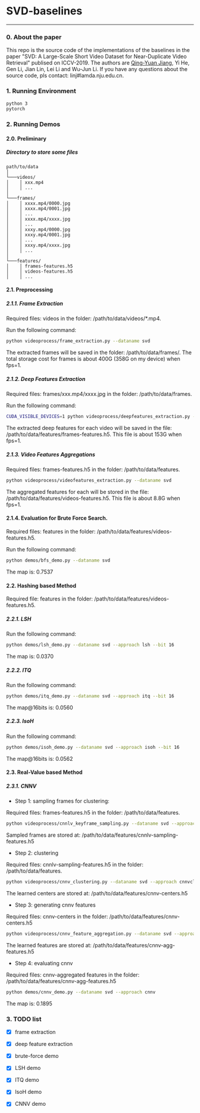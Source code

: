 # SVD-baselines
---

### 0. About the paper

This repo is the source code of the implementations of the baselines in the paper "SVD: A Large-Scale Short Video Dataset for Near-Duplicate Video Retrieval" publised on ICCV-2019. The authors are [Qing-Yuan Jiang](http://lamda.nju.edu.cn/jiangqy), Yi He, Gen Li, Jian Lin, Lei Li and Wu-Jun Li. If you have any questions about the source code, pls contact: linj#lamda.nju.edu.cn.

### 1. Running Environment
```bash
python 3
pytorch
```

### 2. Running Demos
#### 2.0. Preliminary
##### Directory to store some files
```
path/to/data
│
└───videos/
│    │ xxx.mp4
│    │ ...
│
└───frames/
│    │ xxxx.mp4/0000.jpg
│    │ xxxx.mp4/0001.jpg
│    │ ...
│    │ xxxx.mp4/xxxx.jpg
│    │ ...
│    │ xxxy.mp4/0000.jpg
│    │ xxxy.mp4/0001.jpg
│    │ ...
│    │ xxxy.mp4/xxxx.jpg
│    │ ...
│
└───features/
│    │ frames-features.h5
│    │ videos-features.h5
│    │ ...
```

#### 2.1. Preprocessing
##### 2.1.1. Frame Extraction
Required files: videos in the folder: /path/to/data/videos/*.mp4.

Run the following command:
```bash
python videoprocess/frame_extraction.py --dataname svd
```
The extracted frames will be saved in the folder: /path/to/data/frames/. The total storage cost for frames is about 400G (358G on my device) when fps=1.
##### 2.1.2. Deep Features Extraction
Required files: frames/xxx.mp4/xxxx.jpg in the folder: /path/to/data/frames.

Run the following command:
```bash
CUDA_VISIBLE_DEVICES=1 python videoprocess/deepfeatures_extraction.py --dataname svd
```
The extracted deep features for each video will be saved in the file: /path/to/data/features/frames-features.h5. This file is about 153G when fps=1.
##### 2.1.3. Video Features Aggregations
Required files: frames-features.h5 in the folder: /path/to/data/features.
```bash
python videoprocess/videofeatures_extraction.py --dataname svd
```
The aggregated features for each will be stored in the file: /path/to/data/features/videos-features.h5. This file is about 8.8G when fps=1.
#### 2.1.4. Evaluation for Brute Force Search.
Required files: features in the folder: /path/to/data/features/videos-features.h5.

Run the following command:
```bash
python demos/bfs_demo.py --dataname svd
```

The map is: 0.7537
#### 2.2. Hashing based Method
Required file: features in the folder: /path/to/data/features/videos-features.h5.
##### 2.2.1. LSH
Run the following command:
```bash
python demos/lsh_demo.py --dataname svd --approach lsh --bit 16
```

The map is: 0.0370
##### 2.2.2. ITQ
Run the following command:
```bash
python demos/itq_demo.py --dataname svd --approach itq --bit 16
```

The map@16bits is: 0.0560
##### 2.2.3. IsoH
Run the following command:
```bash
python demos/isoh_demo.py --dataname svd --approach isoh --bit 16
```

The map@16bits is: 0.0562

#### 2.3. Real-Value based Method
##### 2.3.1. CNNV
+ Step 1: sampling frames for clustering:

Required files: frames-features.h5 in the folder: /path/to/data/features.

```bash
python videoprocess/cnnlv_keyframe_sampling.py --dataname svd --approach cfs
```

Sampled frames are stored at: /path/to/data/features/cnnlv-sampling-features.h5

+ Step 2: clustering

Required files: cnnlv-sampling-features.h5 in the folder: /path/to/data/features.

```bash
python videoprocess/cnnv_clustering.py --dataname svd --approach cnnvcluster
```

The learned centers are stored at: /path/to/data/features/cnnv-centers.h5

+ Step 3: generating cnnv features

Required files: cnnv-centers in the folder: /path/to/data/features/cnnv-centers.h5

```bash
python videoprocess/cnnv_feature_aggregation.py --dataname svd --approach cnnvfa
```

The learned features are stored at: /path/to/data/features/cnnv-agg-features.h5

+ Step 4: evaluating cnnv

Required files: cnnv-aggregated features in the folder: /path/to/data/features/cnnv-agg-features.h5

```bash
python demos/cnnv_demo.py --dataname svd --approach cnnv
```

The map is: 0.1895
### 3. TODO list
+ [x] frame extraction
+ [x] deep feature extraction
+ [x] brute-force demo
+ [x] LSH demo
+ [x] ITQ demo
+ [x] IsoH demo
+ [x] CNNV demo


